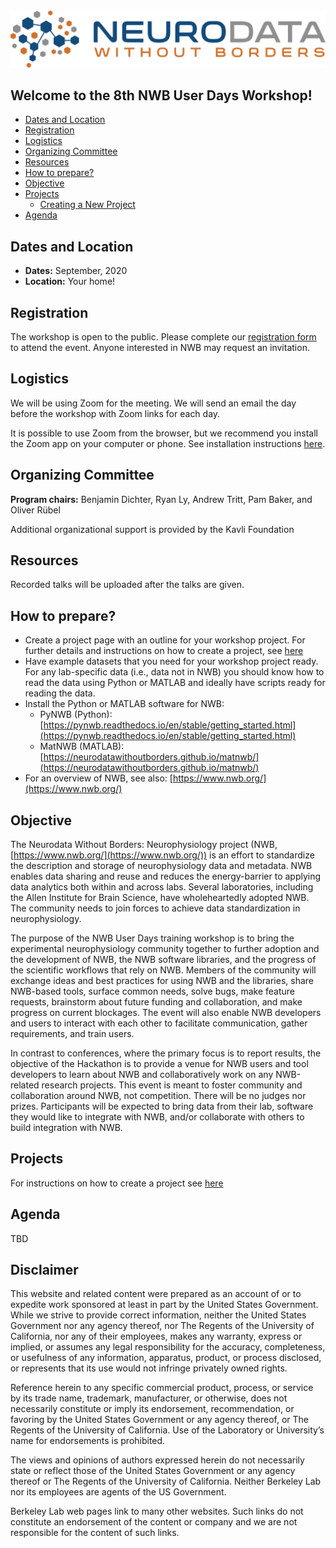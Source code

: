 
<img alt="Remote hackathon" src="logo_brain_text_white_hor.png">

## Welcome to the 8th NWB User Days Workshop!

  * [Dates and Location](#dates-and-location)
  * [Registration](#registration)
  * [Logistics](#logistics)
  * [Organizing Committee](#organizing-committee)
  * [Resources](#resources)
  * [How to prepare?](#how-to-prepare)
  * [Objective](#objective)
  * [Projects](#projects)
     * [Creating a New Project](projects/README.md)
  * [Agenda](#agenda)

## Dates and Location

- **Dates:** September, 2020
- **Location:** Your home!

## Registration

The workshop is open to the public. Please complete our [registration form](https://forms.gle/8LYAx743D4rEwSkT7) to attend the event. Anyone interested in NWB may request an invitation. 

## Logistics

We will be using Zoom for the meeting. We will send an email the day before the workshop with Zoom links for each day. 

It is possible to use Zoom from the browser, but we recommend you install the Zoom app on your computer or phone. See installation instructions [here](https://zoom.us/download).

## Organizing Committee

**Program chairs:** Benjamin Dichter, Ryan Ly, Andrew Tritt, Pam Baker, and Oliver Rübel

Additional organizational support is provided by the Kavli Foundation

## Resources

Recorded talks will be uploaded after the talks are given.

## How to prepare?

* Create a project page with an outline for your workshop project. For further details and instructions on how to create a project, see [here](projects/README.md)
* Have example datasets that you need for your workshop project ready. For any lab-specific data (i.e., data not in NWB) you should know how to read the data using Python or MATLAB and ideally have scripts ready for reading the data.
* Install the Python or MATLAB software for NWB: 
  * PyNWB (Python): [https://pynwb.readthedocs.io/en/stable/getting_started.html](https://pynwb.readthedocs.io/en/stable/getting_started.html)
  * MatNWB (MATLAB): [https://neurodatawithoutborders.github.io/matnwb/](https://neurodatawithoutborders.github.io/matnwb/)
* For an overview of NWB, see also: [https://www.nwb.org/](https://www.nwb.org/)

## Objective

The Neurodata Without Borders: Neurophysiology project (NWB, [https://www.nwb.org/](https://www.nwb.org/)) is an effort to standardize the description and storage of neurophysiology data and metadata. NWB enables data sharing and reuse and reduces the energy-barrier to applying data analytics both within and across labs. Several laboratories, including the Allen Institute for Brain Science, have wholeheartedly adopted NWB. The community needs to join forces to achieve data standardization in neurophysiology.

The purpose of the NWB User Days training workshop is to bring the experimental neurophysiology community together to further adoption and the development of NWB, the NWB software libraries, and the progress of the scientific workflows that rely on NWB. Members of the community will exchange ideas and best practices for using NWB and the libraries, share NWB-based tools, surface common needs, solve bugs, make feature requests, brainstorm about future funding and collaboration, and make progress on current blockages. The event will also enable NWB developers and users to interact with each other to facilitate communication, gather requirements, and train users.

In contrast to conferences, where the primary focus is to report results, the objective of the Hackathon is to provide a venue for NWB users and tool developers to learn about NWB and collaboratively work on any NWB-related research projects. This event is meant to foster community and collaboration around NWB, not competition. There will be no judges nor prizes. Participants will be expected to bring data from their lab, software they would like to integrate with NWB, and/or collaborate with others to build integration with NWB.

## Projects

<a name="ProjectsList"/>

For instructions on how to create a project see [here](projects/README.md)

## Agenda

TBD

<h2> Disclaimer </h2>

This website and related content were prepared as an account of or to expedite work sponsored at least in part by the United States Government. While we strive to provide correct information, neither the United States Government nor any agency thereof, nor The Regents of the University of California, nor any of their employees, makes any warranty, express or implied, or assumes any legal responsibility for the accuracy, completeness, or usefulness of any information, apparatus, product, or process disclosed, or represents that its use would not infringe privately owned rights.

Reference herein to any specific commercial product, process, or service by its trade name, trademark, manufacturer, or otherwise, does not necessarily constitute or imply its endorsement, recommendation, or favoring by the United States Government or any agency thereof, or The Regents of the University of California.  Use of the Laboratory or University’s name for endorsements is prohibited.

The views and opinions of authors expressed herein do not necessarily state or reflect those of the United States Government or any agency thereof or The Regents of the University of California.  Neither Berkeley Lab nor its employees are agents of the US Government.

Berkeley Lab web pages link to many other websites.  Such links do not constitute an endorsement of the content or company and we are not responsible for the content of such links.



